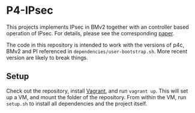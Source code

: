 # P4-IPsec

This projects implements IPsec in BMv2 together with an controller based operation of IPsec. For details, please see the corresponding [paper](https://arxiv.org/abs/1907.03593).

The code in this repository is intended to work with the versions of p4c, BMv2 and PI referenced in `dependencies/user-bootstrap.sh`. More recent version are likely to break things.

## Setup
Check out the repository, install [Vagrant](https://www.vagrantup.com/), and run `vagrant up`. This will set up a VM, and mount the folder of the repository. From within the VM, run `setup.sh` to install all dependencies and the project itself.
